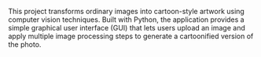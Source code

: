 This project transforms ordinary images into cartoon-style artwork using computer vision techniques. Built with Python, the application provides a simple graphical user interface (GUI) that lets users upload an image and apply multiple image processing steps to generate a cartoonified version of the photo.
